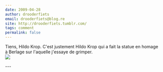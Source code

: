 ```yaml
---
date: 2009-04-28
author: drooderfiets
email: drooderfiets@blog.re
site: http://drooderfiets.tumblr.com/
tags: comment
permalink: false
---
```


<p>
Tiens, Hildo Krop. C'est justement Hildo Krop qui a fait la statue en homage à Berlage sur l'aquelle j'essaye de grimper.<br />
<a href="http://drooderfiets.tumblr.com/post/98910205/berlage-statue"><img src="http://farm4.static.flickr.com/3622/3465382984_2fce2f9046_m.jpg" /></a>
</p>
---